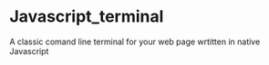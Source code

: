 # Javascript_terminal
A classic comand line terminal for your web page wrtitten in native Javascript
